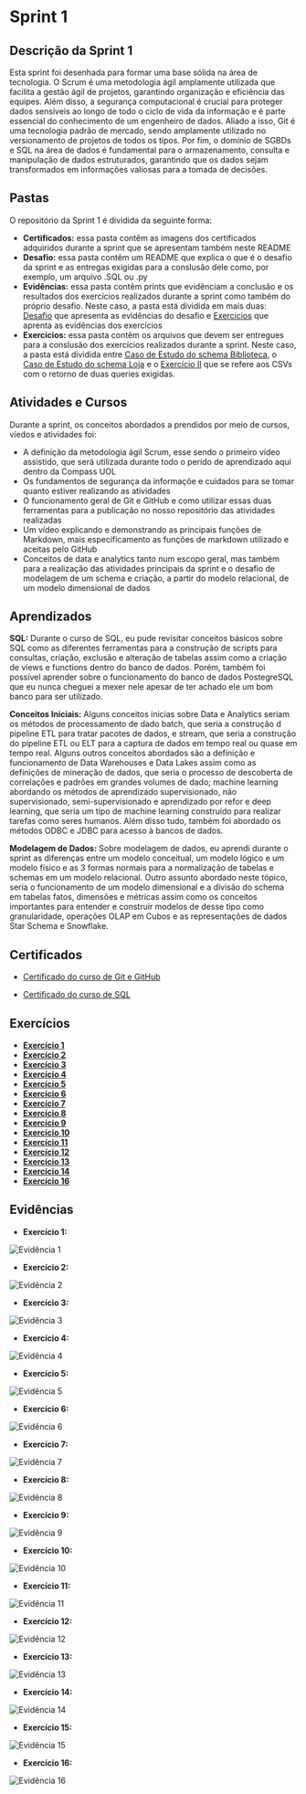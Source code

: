 # Sprint 1

## Descrição da Sprint 1

Esta sprint foi desenhada para formar uma base sólida na área de tecnologia. O Scrum é uma metodologia ágil amplamente utilizada que facilita a gestão ágil de projetos, garantindo organização e eficiência das equipes. Além disso, a segurança computacional é crucial para proteger dados sensíveis ao longo de todo o ciclo de vida da informação e é parte essencial do conhecimento de um engenheiro de dados. Aliado a isso, Git é uma tecnologia padrão de mercado, sendo amplamente utilizado no versionamento de projetos de todos os tipos. Por fim, o domínio de SGBDs e SQL na área de dados é fundamental para o armazenamento, consulta e manipulação de dados estruturados, garantindo que os dados sejam transformados em informações valiosas para a tomada de decisões.

## Pastas

O repositório da Sprint 1 é dividida da seguinte forma:
- **Certificados:** essa pasta contêm as imagens dos certificados adquiridos durante a sprint que se apresentam também neste README
- **Desafio:** essa pasta contêm um README que explica o que é o desafio da sprint e as entregas exigidas para a conslusão dele como, por exemplo, um arquivo .SQL ou .py
- **Evidências:** essa pasta contêm prints que evidênciam a conclusão e os resultados dos exercícios realizados durante a sprint como também do próprio desafio. Neste caso, a pasta está dividida em mais duas: [Desafio](/Sprint_1/Evidencias/Desafio/) que apresenta as evidências do desafio e [Exercicios](/Sprint_1/Evidencias/Exercicios/) que aprenta as evidências dos exercícios 
- **Exercícios:** essa pasta contêm os arquivos que devem ser entregues para a conslusão dos exercícios realizados durante a sprint. Neste caso, a pasta está dividida entre [Caso de Estudo do schema Biblioteca](/Sprint_1/Exercicios/Caso_de_Estudo_Biblioteca/), o [Caso de Estudo do schema Loja](/Sprint_1/Exercicios/Caso_de_Estudo_Loja/) e o [Exercício II](/Sprint_1/Exercicios/Exercicios_II/) que se refere aos CSVs com o retorno de duas queries exigidas. 

## Atividades e Cursos

Durante a sprint, os conceitos abordados a prendidos por meio de cursos, víedos e atividades foi:
- A definição da metodologia ágil Scrum, esse sendo o primeiro vídeo assistido, que será utilizada durante todo o perído de aprendizado aqui dentro da Compass UOL
- Os fundamentos de segurança da informaçõe e cuidados para se tomar quanto estiver realizando as atividades
- O funcionamento geral de Git e GitHub e como utilizar essas duas ferramentas para a publicação no nosso repositório das atividades realizadas
- Um vídeo explicando e demonstrando as principais funções de Markdown, mais especificamento as funções de markdown utilizado e aceitas pelo GitHub
- Conceitos de data e analytics tanto num escopo geral, mas também para a realização das atividades principais da sprint e o desafio de modelagem de um schema e criação, a partir do modelo relacional, de um modelo dimensional de dados

## Aprendizados

**SQL:** Durante o curso de SQL, eu pude revisitar conceitos básicos sobre SQL como as diferentes ferramentas para a construção de scripts para consultas, criação, exclusão e alteração de tabelas assim como a criação de views e functions dentro do banco de dados. Porém, também foi possível aprender sobre o funcionamento do banco de dados PostegreSQL que eu nunca cheguei a mexer nele apesar de ter achado ele um bom banco para ser utilizado.

**Conceitos Iniciais:** Alguns conceitos inicias sobre Data e Analytics seriam os métodos de processamento de dado batch, que seria a construção d pipeline ETL para tratar pacotes de dados, e stream, que seria a construção do pipeline ETL ou ELT para a captura de dados em tempo real ou quase em tempo real.
Alguns outros conceitos abordados são a definição e funcionamento de Data Warehouses e Data Lakes assim como as definições de mineração de dados, que seria o processo de descoberta de correlações e padrões em grandes volumes de dado; machine learning abordando os métodos de aprendizado supervisionado, não supervisionado, semi-supervisionado e aprendizado por refor e deep learning, que seria um tipo de machine learning construído para realizar tarefas como seres humanos.
Além disso tudo, também foi abordado os métodos ODBC e JDBC para acesso à bancos de dados.

**Modelagem de Dados:** Sobre modelagem de dados, eu aprendi durante o sprint as diferenças entre um modelo conceitual, um modelo lógico e um modelo físico e as 3 formas normais para a normalização de tabelas e schemas em um modelo relacional. Outro assunto abordado neste tópico, seria o funcionamento de um modelo dimensional e a divisão do schema em tabelas fatos, dimensões e métricas assim como os conceitos importantes para entender e construir modelos de desse tipo como  granularidade, operações OLAP em Cubos e as representações de dados Star Schema e Snowflake.

## Certificados

- [Certificado do curso de Git e GitHub](/Sprint_1/Certificados/UC-2fc2b3ba-2bd4-465a-95f9-c3d07ef9c5c5.jpg)

- [Certificado do curso de SQL](/Sprint_1/Certificados/UC-7a21ec96-67a3-46c7-9423-6ca04a092e1e.jpg)

## Exercícios

- [**Exercício 1**](/Sprint_1/Exercicios/Caso_de_Estudo_Biblioteca/E01.sql)
- [**Exercício 2**](/Sprint_1/Exercicios/Caso_de_Estudo_Biblioteca/E02.sql)
- [**Exercício 3**](/Sprint_1/Exercicios/Caso_de_Estudo_Biblioteca/E03.sql)
- [**Exercício 4**](/Sprint_1/Exercicios/Caso_de_Estudo_Biblioteca/E04.sql)
- [**Exercício 5**](/Sprint_1/Exercicios/Caso_de_Estudo_Biblioteca/E05.sql)
- [**Exercício 6**](/Sprint_1/Exercicios/Caso_de_Estudo_Biblioteca/E06.sql)
- [**Exercício 7**](/Sprint_1/Exercicios/Caso_de_Estudo_Biblioteca/E07.sql)
- [**Exercício 8**](/Sprint_1/Exercicios/Caso_de_Estudo_Loja/E08.sql)
- [**Exercício 9**](/Sprint_1/Exercicios/Caso_de_Estudo_Loja/E09.sql)
- [**Exercício 10**](/Sprint_1/Exercicios/Caso_de_Estudo_Loja/E10.sql)
- [**Exercício 11**](/Sprint_1/Exercicios/Caso_de_Estudo_Loja/E11.sql)
- [**Exercício 12**](/Sprint_1/Exercicios/Caso_de_Estudo_Loja/E12.sql)
- [**Exercício 13**](/Sprint_1/Exercicios/Caso_de_Estudo_Loja/E13.sql)
- [**Exercício 14**](/Sprint_1/Exercicios/Caso_de_Estudo_Loja/E14.sql)
- [**Exercício 16**](/Sprint_1/Exercicios/Caso_de_Estudo_Loja/E15.sql)

## Evidências

- **Exercício 1:**

![Evidência 1](/Sprint_1/Evidencias/Exercicios/E01.png)

- **Exercício 2:**

![Evidência 2](/Sprint_1/Evidencias/Exercicios/E02.png)

- **Exercício 3:**

![Evidência 3](/Sprint_1/Evidencias/Exercicios/E03.png)

- **Exercício 4:**

![Evidência 4](/Sprint_1/Evidencias/Exercicios/E04.png)

- **Exercício 5:**

![Evidência 5](/Sprint_1/Evidencias/Exercicios/E05.png)

- **Exercício 6:**

![Evidência 6](/Sprint_1/Evidencias/Exercicios/E06.png)

- **Exercício 7:**

![Evidência 7](/Sprint_1/Evidencias/Exercicios/E07.png)

- **Exercício 8:**

![Evidência 8](/Sprint_1/Evidencias/Exercicios/E08.png)

- **Exercício 9:**

![Evidência 9](/Sprint_1/Evidencias/Exercicios/E09.png)

- **Exercício 10:**

![Evidência 10](/Sprint_1/Evidencias/Exercicios/E10.png)

- **Exercício 11:**

![Evidência 11](/Sprint_1/Evidencias/Exercicios/E11.png)

- **Exercício 12:**

![Evidência 12](/Sprint_1/Evidencias/Exercicios/E12.png)

- **Exercício 13:**

![Evidência 13](/Sprint_1/Evidencias/Exercicios/E13.png)

- **Exercício 14:**

![Evidência 14](/Sprint_1/Evidencias/Exercicios/E14.png)

- **Exercício 15:**

![Evidência 15](/Sprint_1/Evidencias/Exercicios/E15.png)

- **Exercício 16:**

![Evidência 16](/Sprint_1/Evidencias/Exercicios/E16.png)